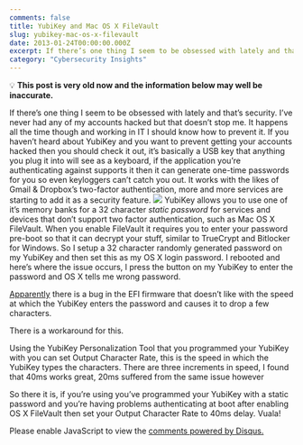 ```yaml
---
comments: false
title: YubiKey and Mac OS X FileVault
slug: yubikey-mac-os-x-filevault
date: 2013-01-24T00:00:00.000Z
excerpt: If there’s one thing I seem to be obsessed with lately and that’s security. I’ve never had any of my accounts hacked but that doesn’t stop me. It happens all the time though and working in IT I should know how to prevent it.
category: "Cybersecurity Insights"
---
```


💡 **This post is very old now and the information below may well be inaccurate.**

If there’s one thing I seem to be obsessed with lately and that’s security. I’ve never had any of my accounts hacked but that doesn’t stop me. It happens all the time though and working in IT I should know how to prevent it. If you haven’t heard about YubiKey and you want to prevent getting your accounts hacked then you should check it out, it’s basically a USB key that anything you plug it into will see as a keyboard, if the application you’re authenticating against supports it then it can generate one-time passwords for you so even keyloggers can’t catch you out. It works with the likes of Gmail & Dropbox’s two-factor authentication, more and more services are starting to add it as a security feature.
![](https://static.jackpearce.co.uk/images/posts/2023/10/yubikey.jpg)
YubiKey allows you to use one of it’s memory banks for a 32 character *static password* for services and devices that don’t support two factor authentication, such as Mac OS X FileVault. When you enable FileVault it requires you to enter your password pre-boot so that it can decrypt your stuff, similar to TrueCrypt and Bitlocker for Windows. So I setup a 32 character randomly generated password on my YubiKey and then set this as my OS X login password. I rebooted and here’s where the issue occurs, I press the button on my YubiKey to enter the password and OS X tells me wrong password.

[Apparently](http://forum.yubico.com/viewtopic.php?f=16&amp;t=834) there is a bug in the EFI firmware that doesn’t like with the speed at which the YubiKey enters the password and causes it to drop a few characters.

There is a workaround for this.

Using the YubiKey Personalization Tool that you programmed your YubiKey with you can set Output Character Rate, this is the speed in which the YubiKey types the characters. There are three increments in speed, I found that 40ms works great, 20ms suffered from the same issue however

So there it is, if you’re using you’ve programmed your YubiKey with a static password and you’re having problems authenticating at boot after enabling OS X FileVault then set your Output Character Rate to 40ms delay. Vuala!


  <div id="disqus_thread"></div>
  <script>
    (function() { 
    var d = document, s = d.createElement('script');
    s.src = 'https://kerneldump.disqus.com/embed.js';
    s.setAttribute('data-timestamp', +new Date());
    (d.head || d.body).appendChild(s);
    })();
  </script>
  <noscript>Please enable JavaScript to view the <a href="https://disqus.com/?ref_noscript">comments powered by Disqus.</a></noscript>
